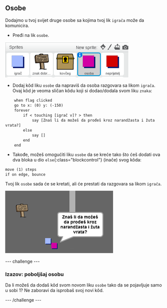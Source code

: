 ## Osobe

Dodajmo u tvoj svijet druge osobe sa kojima tvoj lik `igrača` može da komunicira.

+ Pređi na lik `osobe`.

![Lik osobe](images/person-sprite.png)

+ Dodaj kôd liku `osobe` da napraviš da osoba razgovara sa likom `igrača`. Ovaj kôd je veoma sličan kôdu koji si dodao/dodala svom liku `znaka`:

```blocks
    when flag clicked
    go to x: (0) y: (-150)
    forever
        if < touching [igrač v]? > then
            say [Znaš li da možeš da prođeš kroz narandžasta i žuta vrata?]
        else
            say []
        end
    end
```

+ Takođe, možeš omogućiti liku `osobe` da se kreće tako što ćeš dodati ova dva bloka u dio `else`{:class="blockcontrol"} (inače) svog kôda:

```blocks
move (1) steps
if on edge, bounce
```

Tvoj lik `osobe` sada će se kretati, ali će prestati da razgovara sa likom `igrača`.

![screenshot](images/world-person-test.png)

--- challenge ---

### Izazov: poboljšaj osobu

Da li možeš da dodaš kôd svom novom liku `osobe` tako da se pojavljuje samo u sobi 1? Ne zaboravi da isprobaš svoj novi kôd.

--- /challenge ---